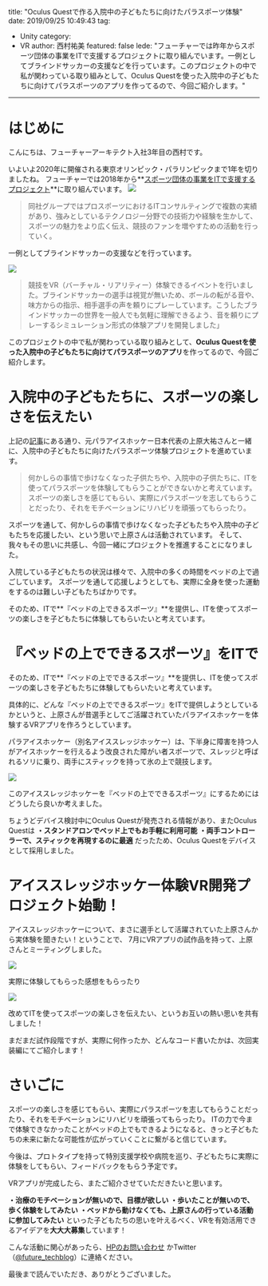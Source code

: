 title: "Oculus Questで作る入院中の子どもたちに向けたパラスポーツ体験"
date: 2019/09/25 10:49:43
tag:
  - Unity
category:
  - VR
author: 西村祐美
featured: false
lede: "フューチャーでは昨年からスポーツ団体の事業をITで支援するプロジェクトに取り組んでいます。一例としてブラインドサッカーの支援などを行っています。このプロジェクトの中で私が関わっている取り組みとして、Oculus Questを使った入院中の子どもたちに向けてパラスポーツのアプリを作ってるので、今回ご紹介します。"
---

# はじめに

こんにちは、フューチャーアーキテクト入社3年目の西村です。

いよいよ2020年に開催される東京オリンピック・パラリンピックまで1年を切りましたね。
フューチャーでは2018年から**[スポーツ団体の事業をITで支援するプロジェクト](https://minnano2020.yahoo.co.jp/yahoo/27.html)**に取り組んでいます。
<img class="img-middle-size" src="/images/20190925/photo_20190925_01.png">


>同社グループではプロスポーツにおけるITコンサルティングで複数の実績があり、強みとしているテクノロジー分野での技術力や経験を生かして、スポーツの魅力をより広く伝え、競技のファンを増やすための活動を行っていく。

一例としてブラインドサッカーの支援などを行っています。

<img class="img-middle-size" src="/images/20190925/4.png">

>競技をVR（バーチャル・リアリティー）体験できるイベントを行いました。ブラインドサッカーの選手は視覚が無いため、ボールの転がる音や、味方からの指示、相手選手の声を頼りにプレーしています。こうしたブラインドサッカーの世界を一般人でも気軽に理解できるよう、音を頼りにプレーするシミュレーション形式の体験アプリを開発しました」


このプロジェクトの中で私が関わっている取り組みとして、**Oculus Questを使った入院中の子どもたちに向けてパラスポーツのアプリ**を作ってるので、今回ご紹介します。


# 入院中の子どもたちに、スポーツの楽しさを伝えたい
上記の[記事](https://minnano2020.yahoo.co.jp/yahoo/27.html)にある通り、元パラアイスホッケー日本代表の上原大祐さんと一緒に、入院中の子どもたちに向けたパラスポーツ体験プロジェクトを進めています。

>何かしらの事情で歩けなくなった子供たちや、入院中の子供たちに、ITを使ってパラスポーツを体験してもらうことができないかと考えています。スポーツの楽しさを感じてもらい、実際にパラスポーツを志してもらうことだったり、それをモチベーションにリハビリを頑張ってもらったり。

スポーツを通して、何かしらの事情で歩けなくなった子どもたちや入院中の子どもたちを応援したい、という思いで上原さんは活動されています。
そして、我々もその思いに共感し、今回一緒にプロジェクトを推進することになりました。

入院している子どもたちの状況は様々で、入院中の多くの時間をベッドの上で過ごしています。
スポーツを通して応援しようとしても、実際に全身を使った運動をするのは難しい子どもたちばかりです。

そのため、ITで**『ベッドの上できるスポーツ』**を提供し、ITを使ってスポーツの楽しさを子どもたちに体験してもらいたいと考えています。



# 『ベッドの上でできるスポーツ』をITで
そのため、ITで**『ベッドの上でできるスポーツ』**を提供し、ITを使ってスポーツの楽しさを子どもたちに体験してもらいたいと考えています。

具体的に、どんな『ベッドの上でできるスポーツ』をITで提供しようとしているかというと、上原さんが昔選手としてご活躍されていたパラアイスホッケーを体験するVRアプリを作ろうとしています。

パラアイスホッケー（別名アイススレッジホッケー）は、下半身に障害を持つ人がアイスホッケーを行えるよう改良された障がい者スポーツで、スレッジと呼ばれるソリに乗り、両手にスティックを持って氷の上で競技します。

<img class="img-small-size" src="/images/20190925/5.png">

このアイススレッジホッケーを『ベッドの上でできるスポーツ』にするためにはどうしたら良いか考えました。

ちょうどデバイス検討中にOculus Questが発売される情報があり、またOculus Questは
**・スタンドアロンでベッド上でもお手軽に利用可能**
**・両手コントローラーで、スティックを再現するのに最適**
だったため、Oculus Questをデバイスとして採用しました。

# アイススレッジホッケー体験VR開発プロジェクト始動！
アイススレッジホッケーについて、まさに選手として活躍されていた上原さんから実体験を聞きたい！ということで、
7月にVRアプリの試作品を持って、上原さんとミーティングしました。

<img class="img-middle-size" src="/images/20190925/photo_20190925_02.jpeg">

実際に体験してもらった感想をもらったり

<img class="img-middle-size" src="/images/20190925/photo_20190925_03.jpeg">

改めてITを使ってスポーツの楽しさを伝えたい、というお互いの熱い思いを共有しました！

まだまだ試作段階ですが、実際に何作ったか、どんなコード書いたかは、次回実装編にてご紹介します！

# さいごに
スポーツの楽しさを感じてもらい、実際にパラスポーツを志してもらうことだったり、それをモチベーションにリハビリを頑張ってもらったり。
ITの力で今まで体験できなかったことがベッドの上でもできるようになると、きっと子どもたちの未来に新たな可能性が広がっていくことに繋がると信じています。

今後は、プロトタイプを持って特別支援学校や病院を巡り、子どもたちに実際に体験をしてもらい、フィードバックをもらう予定です。

VRアプリが完成したら、またご紹介させていただきたいと思います。


**・治療のモチベーションが無いので、目標が欲しい**
**・歩いたことが無いので、歩く体験をしてみたい**
**・ベッドから動けなくても、上原さんの行っている活動に参加してみたい**
といった子どもたちの思いを叶えるべく、VRを有効活用できるアイデアを**大大大募集**しています！

こんな活動に関心があったら、[HPのお問い合わせ](https://www.future.co.jp/contact_us/) かTwitter（[@future_techblog](https://twitter.com/future_techblog)）に連絡ください。

最後まで読んでいただき、ありがとうございました。



